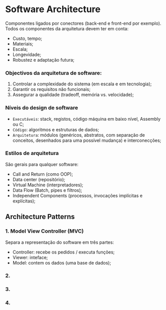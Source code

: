 # Software Architecture

Componentes ligados por conectores (back-end e front-end por exemplo). Todos os componentes da arquitetura devem ter em conta:

- Custo, tempo;
- Materiais;
- Escala;
- Longevidade;
- Robustez e adaptação futura;

### Objectivos da arquitetura de software:

1. Controlar a complexidade do sistema (em escala e em tecnologia);
2. Garantir os requisitos não funcionais;
3. Assegurar a qualidade (tradeoff, memória vs. velocidade);

### Níveis do design de software

- `Executáveis`: stack, registos, código máquina em baixo nível, Assembly ou C;
- `Código`: algoritmos e estruturas de dados;
- `Arquitetura`: módulos (genéricos, abstratos, com separação de conceitos, desenhados para uma possível mudança) e interconecções;

### Estilos de arquitetura

São gerais para qualquer software:

- Call and Return (como OOP);
- Data center (repositório);
- Virtual Machine (interpretadores);
- Data Flow (Batch, pipes e filtros);
- Independent Components (processos, invocações implícitas e explícitas);

## Architecture Patterns

### 1. Model View Controller (MVC)

Separa a representação do software em três partes:

- Controller: recebe os pedidos / executa funções;
- Viewer: inteface;
- Model: contem os dados (uma base de dados);

### 2. 

### 3.

### 4. 